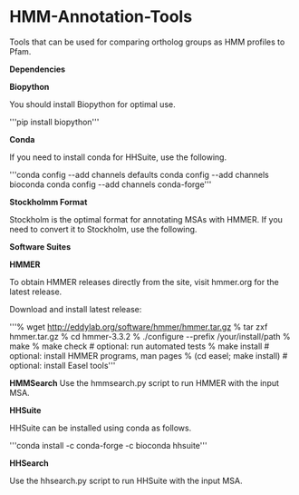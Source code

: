 # HMM-Annotation-Tools
Tools that can be used for comparing ortholog groups as HMM profiles to Pfam.


**Dependencies**

**Biopython**

You should install Biopython for optimal use. 

'''pip install biopython'''


**Conda**

If you need to install conda for HHSuite, use the following.

'''conda config --add channels defaults
conda config --add channels bioconda
conda config --add channels conda-forge'''


**Stockholmm Format**

Stockholm is the optimal format for annotating MSAs with HMMER. If you need to convert it to Stockholm, use the following.




**Software Suites**


**HMMER**

To obtain HMMER releases directly from the site, visit hmmer.org for the latest release.

Download and install latest release: 

   '''% wget http://eddylab.org/software/hmmer/hmmer.tar.gz
   % tar zxf hmmer.tar.gz
   % cd hmmer-3.3.2
   % ./configure --prefix /your/install/path
   % make
   % make check                 # optional: run automated tests
   % make install               # optional: install HMMER programs, man pages
   % (cd easel; make install)   # optional: install Easel tools'''
   
   
**HMMSearch**
Use the hmmsearch.py script to run HMMER with the input MSA. 


**HHSuite**

HHSuite can be installed using conda as follows.

'''conda install -c conda-forge -c bioconda hhsuite'''

**HHSearch**

Use the hhsearch.py script to run HHSuite with the input MSA. 




